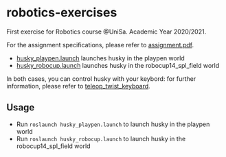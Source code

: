 # robotics-exercises

First exercise for Robotics course @UniSa. Academic Year 2020/2021.

For the assignment specifications, please refer to [assignment.pdf](https://github.com/Robotics2020/RobEx01_husky/blob/master/assignment.pdf).

* [husky_playpen.launch](https://github.com/Robotics2020/RobEx01_husky/blob/master/husky_playpen.launch) launches husky in the playpen world
* [husky_robocup.launch](https://github.com/Robotics2020/RobEx01_husky/blob/master/husky_robocup.launch) launches husky in the robocup14_spl_field world

In both cases, you can control husky with your keybord: for further information, please refer to [teleop_twist_keyboard](https://github.com/Robotics2020/RobEx01_husky/blob/master/husky_robocup.launch).

## Usage

* Run `roslaunch husky_playpen.launch` to launch husky in the playpen world
* Run `roslaunch husky_robocup.launch` to launch husky in the robocup14_spl_field world
